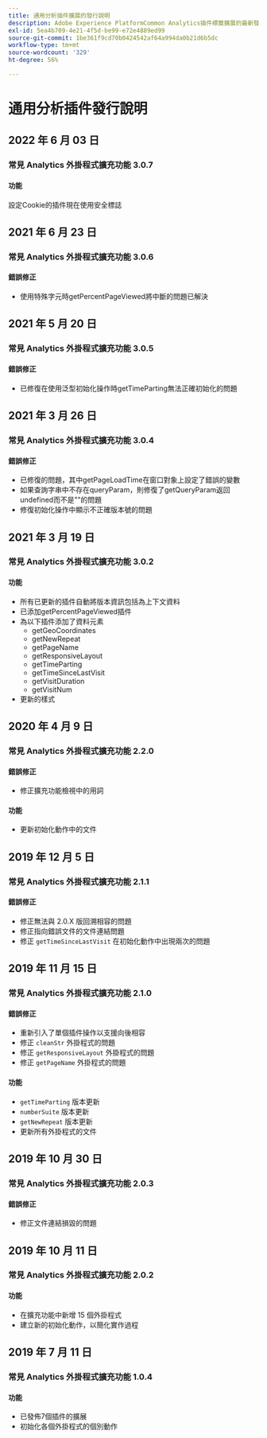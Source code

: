 ```yaml
---
title: 通用分析插件擴展的發行說明
description: Adobe Experience PlatformCommon Analytics插件標籤擴展的最新發行說明。
exl-id: 5ea4b709-4e21-4f5d-be99-e72e4889ed99
source-git-commit: 1be361f9cd70b0424542af64a994da0b21d6b5dc
workflow-type: tm+mt
source-wordcount: '329'
ht-degree: 56%

---
```


# 通用分析插件發行說明

## 2022 年 6 月 03 日

### 常見 Analytics 外掛程式擴充功能 3.0.7

#### 功能

設定Cookie的插件現在使用安全標誌

## 2021 年 6 月 23 日

### 常見 Analytics 外掛程式擴充功能 3.0.6

#### 錯誤修正

* 使用特殊字元時getPercentPageViewed將中斷的問題已解決

## 2021 年 5 月 20 日

### 常見 Analytics 外掛程式擴充功能 3.0.5

#### 錯誤修正

* 已修復在使用泛型初始化操作時getTimeParting無法正確初始化的問題

## 2021 年 3 月 26 日

### 常見 Analytics 外掛程式擴充功能 3.0.4

#### 錯誤修正

* 已修復的問題，其中getPageLoadTime在窗口對象上設定了錯誤的變數
* 如果查詢字串中不存在queryParam，則修復了getQueryParam返回undefined而不是&quot;&quot;的問題
* 修復初始化操作中顯示不正確版本號的問題

## 2021 年 3 月 19 日

### 常見 Analytics 外掛程式擴充功能 3.0.2

#### 功能

* 所有已更新的插件自動將版本資訊包括為上下文資料
* 已添加getPercentPageViewed插件
* 為以下插件添加了資料元素
   * getGeoCoordinates
   * getNewRepeat
   * getPageName
   * getResponsiveLayout
   * getTimeParting
   * getTimeSinceLastVisit
   * getVisitDuration
   * getVisitNum
* 更新的樣式

## 2020 年 4 月 9 日

### 常見 Analytics 外掛程式擴充功能 2.2.0

#### 錯誤修正

* 修正擴充功能檢視中的用詞

#### 功能

* 更新初始化動作中的文件

## 2019 年 12 月 5 日

### 常見 Analytics 外掛程式擴充功能 2.1.1

#### 錯誤修正

* 修正無法與 2.0.X 版回溯相容的問題
* 修正指向錯誤文件的文件連結問題
* 修正 `getTimeSinceLastVisit` 在初始化動作中出現兩次的問題

## 2019 年 11 月 15 日

### 常見 Analytics 外掛程式擴充功能 2.1.0

#### 錯誤修正

* 重新引入了單個插件操作以支援向後相容
* 修正 `cleanStr` 外掛程式的問題
* 修正 `getResponsiveLayout` 外掛程式的問題
* 修正 `getPageName` 外掛程式的問題

#### 功能

* `getTimeParting` 版本更新
* `numberSuite` 版本更新
* `getNewRepeat` 版本更新
* 更新所有外掛程式的文件

## 2019 年 10 月 30 日

### 常見 Analytics 外掛程式擴充功能 2.0.3

#### 錯誤修正

* 修正文件連結損毀的問題

## 2019 年 10 月 11 日

### 常見 Analytics 外掛程式擴充功能 2.0.2

#### 功能

* 在擴充功能中新增 15 個外掛程式
* 建立新的初始化動作，以簡化實作過程

## 2019 年 7 月 11 日

### 常見 Analytics 外掛程式擴充功能 1.0.4

#### 功能

* 已發佈7個插件的擴展
* 初始化各個外掛程式的個別動作
